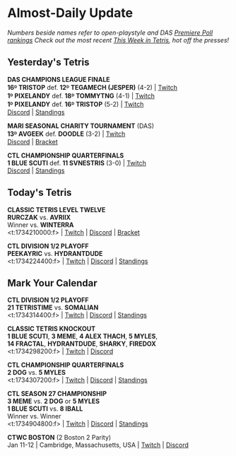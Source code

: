 # Almost-Daily Update
*Numbers beside names refer to open-playstyle and DAS [Premiere Poll rankings](https://docs.google.com/document/d/1Mmn24edltEMq6vdxZxhIAfyUS6F5SwlqIuQ6OmnVsi8/edit?tab=t.0)*
*Check out the most recent [This Week in Tetris](https://www.thisweekintetris.com/2024/12/this-week-in-tetris-november-12-25.html), hot off the presses!*
## Yesterday's Tetris
**DAS CHAMPIONS LEAGUE FINALE**  
**16ᴰ TRISTOP** def. **12ᴰ TEGAMECH (JESPER)** (4-2) | [Twitch](https://www.twitch.tv/videos/2325854283?t=00h21m38s)   
**1ᴰ PIXELANDY** def. **18ᴰ TOMMYTNG** (4-1) | [Twitch](https://www.twitch.tv/videos/2325854283?t=01h30m34s)   
**1ᴰ PIXELANDY** def. **16ᴰ TRISTOP** (5-2) | [Twitch](https://www.twitch.tv/videos/2325854283?t=02h49m21s)  
[Discord](https://discord.gg/WQ2pQXZa3X) | [Standings](https://docs.google.com/spreadsheets/d/1nEN0MAbueG36UDkpfUsPZEmAMuKif6IcLAmJ8iZhCe8/edit?gid=681352137#gid=681352137)

**MARI SEASONAL CHARITY TOURNAMENT** (DAS)   
**13ᴰ AVGEEK** def. **DOODLE** (3-2) | [Twitch](https://www.twitch.tv/videos/2325994762?t=00h05m32s)  
[Discord](https://bit.ly/MariSeasonalCharityTournament) | [Bracket](https://docs.google.com/spreadsheets/d/1sKGagpWflFwdXnzk2DQQy6QjPF_i3FvF6qemObdu7hc/edit?gid=400187929#gid=400187929)  

**CTL CHAMPIONSHIP QUARTERFINALS**   
**1 BLUE SCUTI** def. **11 SVNESTRIS** (3-0) | [Twitch](https://www.twitch.tv/videos/2326104986?t=00h24m16s)  
[Discord](https://discord.gg/QremKENyzQ) | [Standings](https://ctlscoreboard.herokuapp.com)   

## Today's Tetris
**CLASSIC TETRIS LEVEL TWELVE**  
**RURCZAK** vs. **AVRIIX**   
Winner vs. **WINTERRA**   
<t:1734210000:f> | [Twitch](https://twitch.tv/monthlytetris) | [Discord](https://go.ctm.gg/discord) | [Bracket](https://go.ctm.gg/event/ctm-november-2024/masters-event/)  

**CTL DIVISION 1/2 PLAYOFF**  
**PEEKAYRIC** vs. **HYDRANTDUDE**  
<t:1734224400:f> | [Twitch](https://www.twitch.tv/classictetrisleague) | [Discord](https://discord.gg/QremKENyzQ) | [Standings](https://ctlscoreboard.herokuapp.com)   

## Mark Your Calendar
**CTL DIVISION 1/2 PLAYOFF**   
**21 TETRISTIME** vs. **SOMALIAN**  
<t:1734314400:f> | [Twitch](https://www.twitch.tv/classictetrisleague) | [Discord](https://discord.gg/QremKENyzQ) | [Standings](https://ctlscoreboard.herokuapp.com)  

**CLASSIC TETRIS KNOCKOUT**  
**1 BLUE SCUTI**, **3 MEME**, **4 ALEX THACH**, **5 MYLES**,  
**14 FRACTAL**, **HYDRANTDUDE**, **SHARKY**, **FIREDOX**  
<t:1734298200:f> | [Twitch](https://www.twitch.tv/wyliecanttwitch) | [Discord](https://discord.gg/XEwe79f8vE)

**CTL CHAMPIONSHIP QUARTERFINALS**  
**2 DOG** vs. **5 MYLES**  
<t:1734307200:f> | [Twitch](https://www.twitch.tv/classictetrisleague) | [Discord](https://discord.gg/QremKENyzQ) | [Standings](https://ctlscoreboard.herokuapp.com)  

**CTL SEASON 27 CHAMPIONSHIP**  
**3 MEME** vs. **2 DOG** or **5 MYLES**   
**1 BLUE SCUTI** vs. **8 IBALL**  
Winner vs. Winner  
<t:1734904800:f> | [Twitch](https://www.twitch.tv/classictetrisleague) | [Discord](https://discord.gg/QremKENyzQ) | [Standings](https://ctlscoreboard.herokuapp.com)

**CTWC BOSTON** (2 Boston 2 Parity)  
Jan 11-12 | Cambridge, Massachusetts, USA | [Twitch](https://www.twitch.tv/classictetris) | [Discord](https://discord.gg/mBVReaxE9m)  